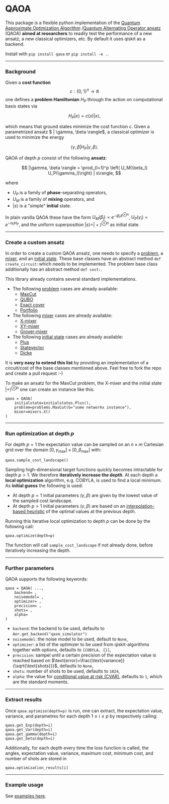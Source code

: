 # QAOA

This package is a flexible python implementation of the [Quantum Approximate Optimization Algorithm](https://arxiv.org/pdf/1411.4028.pdf) /[Quantum Alternating Operator ansatz](https://arxiv.org/pdf/1709.03489.pdf)  (QAOA) **aimed at researchers** to readily test the performance of a new ansatz, a new classical optimizers, etc. By default it uses qiskit as a backend.

Install with `pip install qaoa` or `pip install -e .`.

***
### Background
Given a **cost function** 
$$c: \lbrace 0, 1\rbrace^n \rightarrow \mathbb{R}$$
one defines a **problem Hamiltonian** $H_P$ through the action on computational basis states via

$$ H_P |x\rangle = c(x) |x\rangle,$$

which means that ground states minimize the cost function $c$.
Given a parametrized ansatz $ | \gamma, \beta \rangle$, a classical optimizer is used to minimize the energy

$$ \langle \gamma, \beta | H_P | \gamma, \beta \rangle.$$

QAOA of depth $p$ consist of the following **ansatz**:

$$ |\gamma, \beta \rangle = \prod_{l=1}^p \left( U_M(\beta_l) U_P(\gamma_l)\right) | s\rangle, $$

where

- $U_P$ is a family of **phase**-separating operators,
- $U_M$ is a family of **mixing** operators, and
- $|s\rangle$ is a "simple" **initial** state.

In plain vanilla QAOA these have the form
$U_M(\beta_l)=e^{-i\beta_l X^{\otimes n}}$,  $U_P(\gamma_l)=e^{-i\gamma_l H_P}$, and the uniform superposition $| s \rangle = |+\rangle^{\otimes n}$ as initial state.

***
### Create a custom ansatz

In order to create a custom QAOA ansatz, one needs to specify a [problem](qaoa/problems/base_problem.py), a [mixer](qaoa/mixers/base_mixer.py), and an [initial state](qaoa/initialstates/base_initialstate.py). These base classes have an abstract method `def create_circuit:`which needs to be implemented. The problem base class additionally has an abstract method `def cost:`.

This library already contains several standard implementations.

- The following [problem](qaoa/problems/base_problem.py) cases are already available:
	- [MaxCut](qaoa/problems/maxcut_problem.py)
	- [QUBO](qaoa/problems/qubo_problem.py)
	- [Exact cover](qaoa/problems/exactcover_problem.py)
	- [Portfolio](qaoa/problems/portfolio_problem.py)
- The following [mixer](qaoa/mixers/base_mixer.py) cases are already available:
	- [X-mixer](qaoa/mixers/x_mixer.py)
	- [XY-mixer](qaoa/mixers/xy_mixer.py)
	- [Grover-mixer](qaoa/mixers/grover_mixer.py)
- The following [initial state](qaoa/initialstates/base_initialstate.py) cases are already available:
	- [Plus](qaoa/initialstates/plus_initialstate.py)
	- [Statevector](qaoa/initialstates/statevector_initialstate.py)
	- [Dicke](qaoa/initialstates/dicke_initialstate.py)

It is **very easy to extend this list** by providing  an implementation of a circuit/cost of the base classes mentioned above. Feel free to fork the repo and create a pull request :-)

To make an ansatz for the MaxCut problem, the X-mixer and the initial state $|+\rangle^{\otimes n}$  one can create an instance like this: 

	qaoa = QAOA(
		initialstate=initialstates.Plus(),
		problem=problems.MaxCut(G="some networkx instance"),
		mixer=mixers.X()
	)

***
### Run optimization at depth $p$

For depth $p=1$ the expectation value can be sampled on an $n\times m$ Cartesian grid over the domain $[0,\gamma_\text{max}]\times[0,\beta_\text{max}]$ with:
		
	qaoa.sample_cost_landscape()
	
Sampling high-dimensional target functions quickly becomes intractable for depth $p>1$. We therefore **iteratively increase the depth**. At each depth a **local optimization** algorithm, e.g. COBYLA, is used to find a local minimum. As **initial guess** the following is used:

- At depth $p=1$ initial parameters $(\gamma, \beta)$ are given by the lowest value of the sampled cost landscape. 
- At depth $p>1$ initial parameters $(\gamma, \beta)$ are based on an [interpolation-based heuristic](https://arxiv.org/pdf/1812.01041.pdf) of the optimal values at the previous depth.

Running this iterative local optimization to depth $p$ can be done by the following call:

	qaoa.optimize(depth=p)

The function will call `sample_cost_landscape` if not already done, before iteratively increasing the depth.

***
### Further parameters

QAOA supports the following keywords:

	qaoa = QAOA( ...,
		backend= ,
		noisemodel= ,
		optimizer= ,
		precision= ,
		shots= ,
		alpha=
	)

- `backend`: the backend to be used, defaults to `Aer.get_backend("qasm_simulator")`
- `noisemodel`: the noise model to be used, default to `None`,
- `optimizer`: a list of the optimizer to be used from qiskit-algorithms together with options, defaults to `[COBYLA, {}]`,
- `precision`: sampel until a certain precision of the expectation value is reached based on $\text{error}=\frac{\text{variance}}{\sqrt{\text{shots}}}$, defaults to `None`,
- `shots`: number of shots to be used, defaults to `1024`,
- `alpha`: the value for [conditional value at risk (CVAR)](https://arxiv.org/pdf/1907.04769.pdf), defaults to `1`, which are the standard moments.

***
### Extract results

Once `qaoa.optimize(depth=p)` is run, one can extract, the expectation value, variance, and parametres for each depth $1\leq i \leq p$ by respectively calling:

	qaoa.get_Exp(depth=i)
	qaoa.get_Var(depth=i)
	qaoa.get_gamma(depth=i)
	qaoa.get_beta(depth=i)

Additionally, for each depth every time the loss function is called, the angles, expectation value, variance, maximum cost, minimum cost, and number of shots are stored in 

	qaoa.optimization_results[i]


***
### Example usage

See [examples here](examples/).
